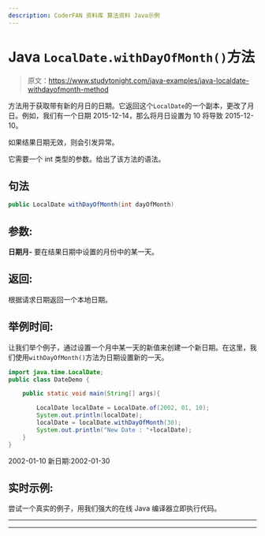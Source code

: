 ```yaml
---
description: CoderFAN 资料库 算法资料 Java示例
---
```


# Java `LocalDate.withDayOfMonth()`方法

> 原文：<https://www.studytonight.com/java-examples/java-localdate-withdayofmonth-method>

方法用于获取带有新的月日的日期。它返回这个`LocalDate`的一个副本，更改了月日。例如，我们有一个日期 2015-12-14，那么将月日设置为 10 将导致 2015-12-10。

如果结果日期无效，则会引发异常。

它需要一个 int 类型的参数。给出了该方法的语法。

## 句法

```java
public LocalDate withDayOfMonth(int dayOfMonth)
```

## 参数:

**日期月-** 要在结果日期中设置的月份中的某一天。

## 返回:

根据请求日期返回一个本地日期。

## 举例时间:

让我们举个例子，通过设置一个月中某一天的新值来创建一个新日期。在这里，我们使用`withDayOfMonth()`方法为日期设置新的一天。

```java
import java.time.LocalDate;
public class DateDemo {

	public static void main(String[] args){  

		LocalDate localDate = LocalDate.of(2002, 01, 10);
		System.out.println(localDate);
		localDate = localDate.withDayOfMonth(30);
		System.out.println("New Date : "+localDate);
	}
}
```

2002-01-10
新日期:2002-01-30

## 实时示例:

尝试一个真实的例子，用我们强大的在线 Java 编译器立即执行代码。

* * *

* * *